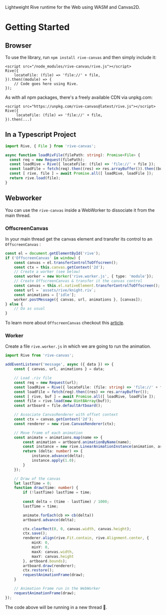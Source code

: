 Lightweight Rive runtime for the Web using WASM and Canvas2D.

# Getting Started

## Browser

To use the library, run `npm install rive-canvas` and then simply include it:

    <script src="/node_modules/rive-canvas/rive.js"></script>
    Rive({
        locateFile: (file) => 'file://' + file,
    }).then((module) => {
        // Code goes here using Rive.
    });

As with all npm packages, there's a freely available CDN via unpkg.com:

    <script src="https://unpkg.com/rive-canvas@latest/rive.js"></script>
    Rive({
         locateFile: (file) => 'file://' + file,
    }).then(...)
    
## In a Typescript Project

```typescript
import Rive, { File } from 'rive-canvas';

async function loadRivFile(filePath: string): Promise<File> {
  const req = new Request(filePath);
  const loadRive = Rive({ locateFile: (file) => 'file://' + file });
  const loadFile = fetch(req).then((res) => res.arrayBuffer()).then((buf) => new Uint8Array(buf));
  const [ rive, file ] = await Promise.all([ loadRive, loadFile ]);
  return rive.load(file);
}
```

## Webworker

You can use the `rive-canvas` inside a WebWorker to dissociate it from the main thread.

### OffscreenCanvas
In your main thread get the canvas element and transfer its control to an `OffscreenCanvas` :
```typescript
const el = document.getElementById('rive');
if ('OffscreenCanvas' in window) {
    const canvas = el.transferControlToOffscreen();
    const ctx = this.canvas.getContext('2d');
    // Create a worker (see below)
    const worker = new Worker('rive.worker.js', { type: 'module'});
    // Create OffscreenCanvas & transfer it the canvas control
    const canvas = this.el.nativeElement.transferControlToOffscreen();
    const url = `assets/rive/knight.riv`;
    const animations = ['idle'];
    worker.postMessage({ canvas, url, animations }, [canvas]);
} else {
    // Do as usual
}
```

To learn more about `OffscreenCanvas` checkout this [article](https://developers.google.com/web/updates/2018/08/offscreen-canvas).

### Worker
Create a file `rive.worker.js` in which we are going to run the animation.
```typescript
import Rive from 'rive-canvas';

addEventListener('message', async ({ data }) => {
    const { canvas, url, animations } = data;

    // Load .riv file
    const req = new Request(url);
    const loadRive = Rive({ locateFile: (file: string) => 'file://' + file, });
    const loadFile = fetch(req).then((res) => res.arrayBuffer());
    const [ rive, buf ] = await Promise.all([ loadRive, loadFile ]);
    const file = rive.load(new Uint8Array(buf));
    const artboard = file.defaultArtboard();

    // Associate CanvasRenderer with offset context
    const ctx = canvas.getContext('2d');
    const renderer = new rive.CanvasRenderer(ctx);

    // Move frame of each animation
    const animate = animations.map(name => {
        const animation = artboard.animationByName(name);
        const instance = new rive.LinearAnimationInstance(animation, artboard);
        return (delta: number) => {
            instance.advance(delta);
            instance.apply(1.0);
        }
    });

    // Draw of the canvas
    let lastTime = 0;
    function draw(time: number) {
        if (!lastTime) lastTime = time;
    
        const delta = (time - lastTime) / 1000;
        lastTime = time;

        animate.forEach(cb => cb(delta))
        artboard.advance(delta);

        ctx.clearRect(0, 0, canvas.width, canvas.height);
        ctx.save();
        renderer.align(rive.Fit.contain, rive.Alignment.center, {
            minX: 0,
            minY: 0,
            maxX: canvas.width,
            maxY: canvas.height
        }, artboard.bounds);
        artboard.draw(renderer);
        ctx.restore();
        requestAnimationFrame(draw);
    }

    // Animation Frame run in the WebWorker
    requestAnimationFrame(draw);
});
```

The code above will be running in a new thread 🎉.
